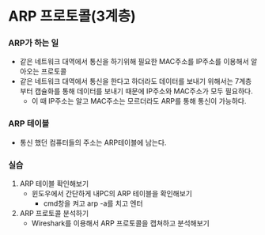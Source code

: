 # ARP 프로토콜(3계층)

### ARP가 하는 일

- 같은 네트워크 대역에서 통신을 하기위해 필요한 MAC주소를 IP주소를 이용해서 알아오는 프로토콜
- 같은 네트워크 대역에서 통신을 한다고 하더라도 데이터를 보내기 위해서는 7계층부터 캡슐화를 통해 데이터를 보내기 때문에 IP주소와 MAC주소가 모두 필요하다.
  - 이 때 IP주소는 알고 MAC주소는 모르더라도 ARP를 통해 통신이 가능하다.

### ARP 테이블

- 통신 했던 컴퓨터들의 주소는 ARP테이블에 남는다.

### 실습

1. ARP 테이블 확인해보기
   - 윈도우에서 간단하게 내PC의 ARP 테이블을 확인해보기
     - cmd창을 켜고 arp -a를 치고 엔터
2. ARP 프로토콜 분석하기
   - Wireshark를 이용해서 ARP 프로토콜을 캡쳐하고 분석해보기